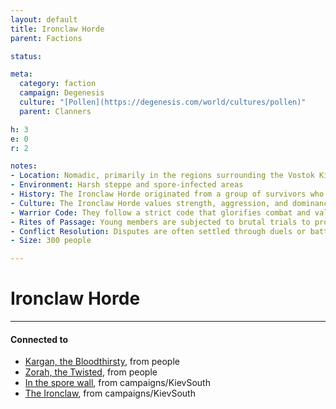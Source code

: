 ```yaml
---
layout: default
title: Ironclaw Horde
parent: Factions

status:

meta:
  category: faction
  campaign: Degenesis
  culture: "[Pollen](https://degenesis.com/world/cultures/pollen)"
  parent: Clanners

h: 3
e: 0
r: 2

notes:
- Location: Nomadic, primarily in the regions surrounding the Vostok Kin territory
- Environment: Harsh steppe and spore-infected areas
- History: The Ironclaw Horde originated from a group of survivors who embraced a harsh, survival-of-the-fittest philosophy. They roamed the land, taking what they needed by force and growing stronger through conquest.
- Culture: The Ironclaw Horde values strength, aggression, and dominance. Their society is built on the idea that only the strong survive, and their leaders are chosen based on combat prowess and ruthlessness.
- Warrior Code: They follow a strict code that glorifies combat and valour in battle. Warriors earn their status through feats of strength and brutality.
- Rites of Passage: Young members are subjected to brutal trials to prove their worth. Only those who survive and excel are fully accepted into the clan.
- Conflict Resolution: Disputes are often settled through duels or battles, with the winner gaining authority.
- Size: 300 people

---
```

# Ironclaw Horde



---
#### Connected to

<!-- QueryToSerialize: LIST without ID "["+ title + "](https://terra-campaigns.github.io/"+ regexreplace(file.path, ".md", "") + ")" + ", from " + regexreplace(file.folder, "degenesis/", "") FROM ([[]]) OR outgoing([[]]) WHERE file.name != "index" SORT file.folder DESC -->
<!-- SerializedQuery: LIST without ID "["+ title + "](https://terra-campaigns.github.io/"+ regexreplace(file.path, ".md", "") + ")" + ", from " + regexreplace(file.folder, "degenesis/", "") FROM ([[]]) OR outgoing([[]]) WHERE file.name != "index" SORT file.folder DESC -->
- [Kargan, the Bloodthirsty](https://terra-campaigns.github.io/degenesis/people/kargan), from people
- [Zorah, the Twisted](https://terra-campaigns.github.io/degenesis/people/zorah), from people
- [In the spore wall](https://terra-campaigns.github.io/degenesis/campaigns/KievSouth/chap1), from campaigns/KievSouth
- [The Ironclaw](https://terra-campaigns.github.io/degenesis/campaigns/KievSouth/chap2), from campaigns/KievSouth
<!-- SerializedQuery END -->

